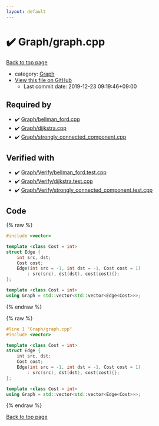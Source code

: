 ```yaml
---
layout: default
---
```


<!-- mathjax config similar to math.stackexchange -->
<script type="text/javascript" async
  src="https://cdnjs.cloudflare.com/ajax/libs/mathjax/2.7.5/MathJax.js?config=TeX-MML-AM_CHTML">
</script>
<script type="text/x-mathjax-config">
  MathJax.Hub.Config({
    TeX: { equationNumbers: { autoNumber: "AMS" }},
    tex2jax: {
      inlineMath: [ ['$','$'] ],
      processEscapes: true
    },
    "HTML-CSS": { matchFontHeight: false },
    displayAlign: "left",
    displayIndent: "2em"
  });
</script>

<script type="text/javascript" src="https://cdnjs.cloudflare.com/ajax/libs/jquery/3.4.1/jquery.min.js"></script>
<script src="https://cdn.jsdelivr.net/npm/jquery-balloon-js@1.1.2/jquery.balloon.min.js" integrity="sha256-ZEYs9VrgAeNuPvs15E39OsyOJaIkXEEt10fzxJ20+2I=" crossorigin="anonymous"></script>
<script type="text/javascript" src="../../assets/js/copy-button.js"></script>
<link rel="stylesheet" href="../../assets/css/copy-button.css" />


# :heavy_check_mark: Graph/graph.cpp

<a href="../../index.html">Back to top page</a>

* category: <a href="../../index.html#4cdbd2bafa8193091ba09509cedf94fd">Graph</a>
* <a href="{{ site.github.repository_url }}/blob/master/Graph/graph.cpp">View this file on GitHub</a>
    - Last commit date: 2019-12-23 09:19:46+09:00




## Required by

* :heavy_check_mark: <a href="bellman_ford.cpp.html">Graph/bellman_ford.cpp</a>
* :heavy_check_mark: <a href="dijkstra.cpp.html">Graph/dijkstra.cpp</a>
* :heavy_check_mark: <a href="strongly_connected_component.cpp.html">Graph/strongly_connected_component.cpp</a>


## Verified with

* :heavy_check_mark: <a href="../../verify/Graph/Verify/bellman_ford.test.cpp.html">Graph/Verify/bellman_ford.test.cpp</a>
* :heavy_check_mark: <a href="../../verify/Graph/Verify/dijkstra.test.cpp.html">Graph/Verify/dijkstra.test.cpp</a>
* :heavy_check_mark: <a href="../../verify/Graph/Verify/strongly_connected_component.test.cpp.html">Graph/Verify/strongly_connected_component.test.cpp</a>


## Code

<a id="unbundled"></a>
{% raw %}
```cpp
#include <vector>

template <class Cost = int>
struct Edge {
    int src, dst;
    Cost cost;
    Edge(int src = -1, int dst = -1, Cost cost = 1)
        : src(src), dst(dst), cost(cost){};
};

template <class Cost = int>
using Graph = std::vector<std::vector<Edge<Cost>>>;

```
{% endraw %}

<a id="bundled"></a>
{% raw %}
```cpp
#line 1 "Graph/graph.cpp"
#include <vector>

template <class Cost = int>
struct Edge {
    int src, dst;
    Cost cost;
    Edge(int src = -1, int dst = -1, Cost cost = 1)
        : src(src), dst(dst), cost(cost){};
};

template <class Cost = int>
using Graph = std::vector<std::vector<Edge<Cost>>>;

```
{% endraw %}

<a href="../../index.html">Back to top page</a>

